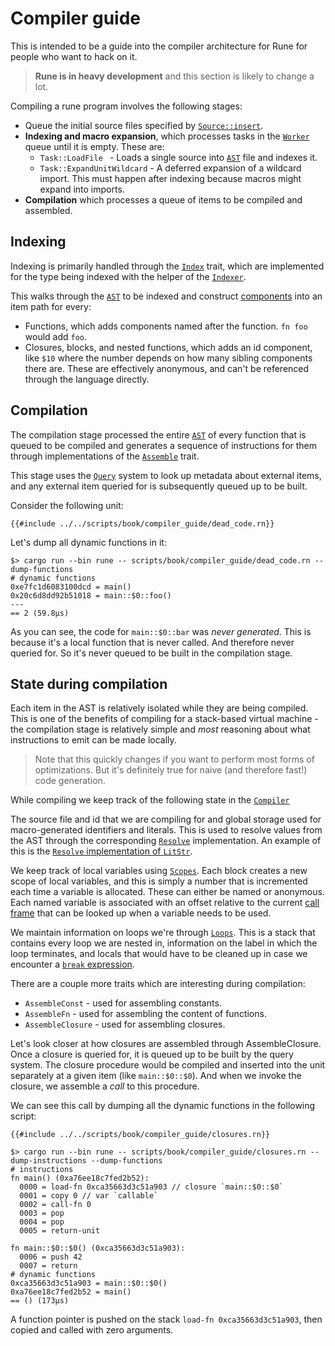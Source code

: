 # Compiler guide

This is intended to be a guide into the compiler architecture for Rune for
people who want to hack on it.

> **Rune is in heavy development** and this section is likely to change a lot.

Compiling a rune program involves the following stages:

* Queue the initial source files specified by [`Source::insert`].
* **Indexing and macro expansion**, which processes tasks in the [`Worker`]
  queue until it is empty. These are:
  * `Task::LoadFile ` - Loads a single source into [`AST`] file and indexes it.
  * `Task::ExpandUnitWildcard` - A deferred expansion of a wildcard import. This
    must happen after indexing because macros might expand into imports.
* **Compilation** which processes a queue of items to be compiled and assembled.

## Indexing

Indexing is primarily handled through the [`Index`] trait, which are
implemented for the type being indexed with the helper of the [`Indexer`].

This walks through the [`AST`] to be indexed and construct [components] into an
item path for every:
* Functions, which adds components named after the function. `fn foo` would add
  `foo`.
* Closures, blocks, and nested functions, which adds an id component, like `$10`
  where the number depends on how many sibling components there are. These are
  effectively anonymous, and can't be referenced through the language directly.

## Compilation

The compilation stage processed the entire [`AST`] of every function that is
queued to be compiled and generates a sequence of instructions for them through
implementations of the [`Assemble`] trait.

This stage uses the [`Query`] system to look up metadata about external items,
and any external item queried for is subsequently queued up to be built.

Consider the following unit:

```rune
{{#include ../../scripts/book/compiler_guide/dead_code.rn}}
```

Let's dump all dynamic functions in it:

```text
$> cargo run --bin rune -- scripts/book/compiler_guide/dead_code.rn --dump-functions
# dynamic functions
0xe7fc1d6083100dcd = main()
0x20c6d8dd92b51018 = main::$0::foo()
---
== 2 (59.8µs)
```

As you can see, the code for `main::$0::bar` was *never generated*. This is
because it's a local function that is never called. And therefore never queried
for. So it's never queued to be built in the compilation stage.

## State during compilation

Each item in the AST is relatively isolated while they are being compiled. This
is one of the benefits of compiling for a stack-based virtual machine - the
compilation stage is relatively simple and *most* reasoning about what
instructions to emit can be made locally.

> Note that this quickly changes if you want to perform most forms of
> optimizations. But it's definitely true for naive (and therefore fast!) code
> generation.

While compiling we keep track of the following state in the [`Compiler`]

The source file and id that we are compiling for and global storage used for
macro-generated identifiers and literals. This is used to resolve values from
the AST through the corresponding [`Resolve`] implementation. An example of this
is the [`Resolve` implementation of `LitStr`].

We keep track of local variables using [`Scopes`]. Each block creates a new
scope of local variables, and this is simply a number that is incremented each
time a variable is allocated. These can either be named or anonymous. Each named
variable is associated with an offset relative to the current [call
frame](./call_frames.md) that can be looked up when a variable needs to be used.

We maintain information on loops we're through [`Loops`]. This is a stack that
contains every loop we are nested in, information on the label in which the loop
terminates, and locals that would have to be cleaned up in case we encounter a
[`break` expression].

There are a couple more traits which are interesting during compilation:
* `AssembleConst` - used for assembling constants.
* `AssembleFn` - used for assembling the content of functions.
* `AssembleClosure` - used for assembling closures.

Let's look closer at how closures are assembled through AssembleClosure. Once a
closure is queried for, it is queued up to be built by the query system. The
closure procedure would be compiled and inserted into the unit separately at a
given item (like `main::$0::$0`). And when we invoke the closure, we assemble a
*call* to this procedure.

We can see this call by dumping all the dynamic functions in the following
script:

```rune
{{#include ../../scripts/book/compiler_guide/closures.rn}}
```

```text
$> cargo run --bin rune -- scripts/book/compiler_guide/closures.rn --dump-instructions --dump-functions
# instructions
fn main() (0xa76ee18c7fed2b52):
  0000 = load-fn 0xca35663d3c51a903 // closure `main::$0::$0`
  0001 = copy 0 // var `callable`
  0002 = call-fn 0
  0003 = pop
  0004 = pop
  0005 = return-unit

fn main::$0::$0() (0xca35663d3c51a903):
  0006 = push 42
  0007 = return
# dynamic functions
0xca35663d3c51a903 = main::$0::$0()
0xa76ee18c7fed2b52 = main()
== () (173µs)
```

A function pointer is pushed on the stack `load-fn 0xca35663d3c51a903`, then
copied and called with zero arguments.

[`Assemble`]: https://github.com/rune-rs/rune/blob/master/crates/rune/src/compiling/assemble/mod.rs
[`AST`]: https://github.com/rune-rs/rune/tree/master/crates/rune/src/ast
[`break` expression]: https://github.com/rune-rs/rune/blob/master/crates/rune/src/compiling/assemble/expr_break.rs
[`closure` expression]: https://github.com/rune-rs/rune/blob/master/crates/rune/src/compiling/assemble/expr_closure.rs
[`Compiler`]: https://github.com/rune-rs/rune/blob/master/crates/rune/src/compiling/compiler.rs
[`Index`]: https://github.com/rune-rs/rune/blob/master/crates/rune/src/indexing/index.rs
[`Indexer`]: https://github.com/rune-rs/rune/blob/master/crates/rune/src/indexing/index.rs
[`Items`]: https://github.com/rune-rs/rune/blob/master/crates/rune/src/shared/items.rs
[`Loops`]: https://github.com/rune-rs/rune/blob/master/crates/rune/src/compiling/loops.rs
[`Query`]: https://github.com/rune-rs/rune/blob/master/crates/rune/src/query.rs
[`Resolve` implementation of `LitStr`]: https://github.com/rune-rs/rune/blob/master/crates/rune/src/ast/lit_str.rs
[`Resolve`]: https://github.com/rune-rs/rune/blob/master/crates/rune/src/parsing/resolve.rs
[`Scopes`]: https://github.com/rune-rs/rune/blob/master/crates/rune/src/compiling/scopes.rs
[`Source::insert`]: https://docs.rs/runestick/0/runestick/struct.Source.html#method.insert
[`Worker`]: https://github.com/rune-rs/rune/blob/master/crates/rune/src/worker.rs
[components]: https://github.com/rune-rs/rune/blob/master/crates/runestick/src/item.rs
